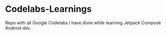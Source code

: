 # Codelabs-Learnings
Repo with all Google Codelabs I have done while learning Jetpack Compose Android dev.
